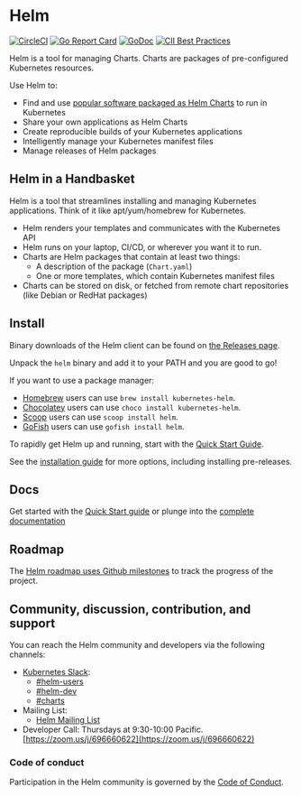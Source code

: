 # Helm

[![CircleCI](https://circleci.com/gh/helm/helm.svg?style=shield)](https://circleci.com/gh/helm/helm)
[![Go Report Card](https://goreportcard.com/badge/github.com/helm/helm)](https://goreportcard.com/report/github.com/helm/helm)
[![GoDoc](https://godoc.org/helm.sh/helm?status.svg)](https://godoc.org/helm.sh/helm)
[![CII Best Practices](https://bestpractices.coreinfrastructure.org/projects/3131/badge)](https://bestpractices.coreinfrastructure.org/projects/3131)

Helm is a tool for managing Charts. Charts are packages of pre-configured Kubernetes resources.

Use Helm to:

- Find and use [popular software packaged as Helm Charts](https://github.com/helm/charts) to run in Kubernetes
- Share your own applications as Helm Charts
- Create reproducible builds of your Kubernetes applications
- Intelligently manage your Kubernetes manifest files
- Manage releases of Helm packages

## Helm in a Handbasket

Helm is a tool that streamlines installing and managing Kubernetes applications.
Think of it like apt/yum/homebrew for Kubernetes.

- Helm renders your templates and communicates with the Kubernetes API
- Helm runs on your laptop, CI/CD, or wherever you want it to run.
- Charts are Helm packages that contain at least two things:
  - A description of the package (`Chart.yaml`)
  - One or more templates, which contain Kubernetes manifest files
- Charts can be stored on disk, or fetched from remote chart repositories
  (like Debian or RedHat packages)

## Install


Binary downloads of the Helm client can be found on [the Releases page](https://github.com/helm/helm/releases/latest).

Unpack the `helm` binary and add it to your PATH and you are good to go!

If you want to use a package manager:

- [Homebrew](https://brew.sh/) users can use `brew install kubernetes-helm`.
- [Chocolatey](https://chocolatey.org/) users can use `choco install kubernetes-helm`.
- [Scoop](https://scoop.sh/) users can use `scoop install helm`.
- [GoFish](https://gofi.sh/) users can use `gofish install helm`.

To rapidly get Helm up and running, start with the [Quick Start Guide](https://docs.helm.sh/using_helm/#quickstart-guide).

See the [installation guide](https://docs.helm.sh/using_helm/#installing-helm) for more options,
including installing pre-releases.

## Docs

Get started with the [Quick Start guide](https://docs.helm.sh/using_helm/#quickstart-guide) or plunge into the [complete documentation](https://docs.helm.sh)

## Roadmap

The [Helm roadmap uses Github milestones](https://github.com/helm/helm/milestones) to track the progress of the project.

## Community, discussion, contribution, and support

You can reach the Helm community and developers via the following channels:

- [Kubernetes Slack](https://kubernetes.slack.com):
  - [#helm-users](https://kubernetes.slack.com/messages/helm-users)
  - [#helm-dev](https://kubernetes.slack.com/messages/helm-dev)
  - [#charts](https://kubernetes.slack.com/messages/charts)
- Mailing List:
  - [Helm Mailing List](https://lists.cncf.io/g/cncf-helm)
- Developer Call: Thursdays at 9:30-10:00 Pacific. [https://zoom.us/j/696660622](https://zoom.us/j/696660622)

### Code of conduct

Participation in the Helm community is governed by the [Code of Conduct](code-of-conduct.md).
